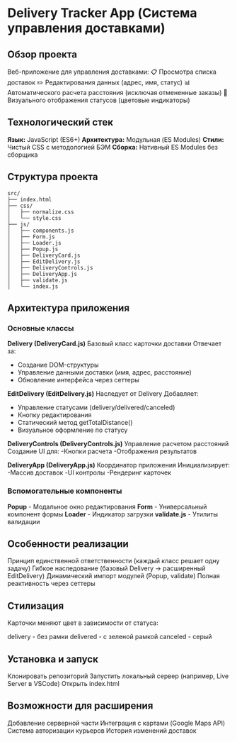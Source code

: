 # Delivery Tracker App (Система управления доставками)
## Обзор проекта
Веб-приложение для управления доставками:
📋 Просмотра списка доставок
✏️ Редактирования данных (адрес, имя, статус)
📊 Автоматического расчета расстояния (исключая отмененные заказы)
🎨 Визуального отображения статусов (цветовые индикаторы)

## Технологический стек
**Язык:** JavaScript (ES6+)
**Архитектура:** Модульная (ES Modules)
**Стили:** Чистый CSS с методологией БЭМ
**Сборка:** Нативный ES Modules без сборщика

## Структура проекта
```
src/
├── index.html
├── css/
│   ├── normalize.css
│   └── style.css
├── js/
│   ├── components.js
│   ├── Form.js
│   ├── Loader.js
│   ├── Popup.js
│   ├── DeliveryCard.js
│   ├── EditDelivery.js
│   ├── DeliveryControls.js
│   ├── DeliveryApp.js
│   ├── validate.js
│   └── index.js
```
## Архитектура приложения

### Основные классы

**Delivery (DeliveryCard.js)**
Базовый класс карточки доставки
Отвечает за:
- Создание DOM-структуры
- Управление данными доставки (имя, адрес, расстояние)
- Обновление интерфейса через сеттеры

**EditDelivery (EditDelivery.js)**
Наследует от Delivery
Добавляет:
- Управление статусами (delivery/delivered/canceled)
- Кнопку редактирования
- Статический метод getTotalDistance()
- Визуальное оформление по статусу

**DeliveryControls (DeliveryControls.js)**
Управление расчетом расстояний
Создание UI для:
-Кнопки расчета
-Отображения результатов

**DeliveryApp (DeliveryApp.js)**
Координатор приложения
Инициализирует:
-Массив доставок
-UI контролы
-Рендеринг карточек

### Вспомогательные компоненты

**Popup** - Модальное окно редактирования
**Form** - Универсальный компонент формы
**Loader** - Индикатор загрузки
**validate.js** - Утилиты валидации

## Особенности реализации

Принцип единственной ответственности (каждый класс решает одну задачу)
Гибкое наследование (базовый Delivery → расширенный EditDelivery)
Динамический импорт модулей (Popup, validate)
Полная реактивность через сеттеры

## Стилизация
Карточки меняют цвет в зависимости от статуса:

delivery - без рамки
delivered - с зеленой рамкой
canceled - серый

## Установка и запуск
Клонировать репозиторий
Запустить локальный сервер (например, Live Server в VSCode)
Открыть index.html

## Возможности для расширения
Добавление серверной части
Интеграция с картами (Google Maps API)
Система авторизации курьеров
История изменений доставок
